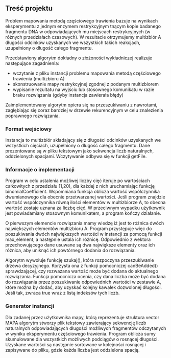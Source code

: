 ## Treść projektu
Problem mapowania metodą częściowego trawienia bazuje na wynikach eksperymentu z jednym enzymem restrykcyjnym tnącym kopie badanego fragmentu DNA w odpowiadających mu miejscach restrykcyjnych (w różnych przedziałach czasowych).
W rezultacie otrzymujemy multizbiór A długości odcinków uzyskanych we wszystkich takich reakcjach, uzupełniony o długość całego fragmentu.

Przedstawiony algorytm dokładny o złożoności wykładniczej realizuje następujące zagadnienia:
- wczytanie z pliku instancji problemu mapowania metodą częściowego trawienia (multizbioru A)
- skonstruowanie mapy restrykcyjnej zgodnej z podanym multizbiorem
- wypisanie rezultatu na wyjściu lub stosownego komunikatu w razie braku rozwiązania (gdyby instancja zawierała błędy)

Zaimplementowany algorytm opiera się na przeszukiwaniu z nawrotami, zagłębiając się
coraz bardziej w drzewie rekurencyjnym w celu znalezienia poprawnego rozwiązania.
### Format wejściowy
Instancja to multizbiór składający się z długości odcinków uzyskanych we wszystkich
cięciach, uzupełniony o długość całego fragmentu. Dane prezentowane są w pliku
tekstowym jako sekwencja liczb naturalnych, oddzielonych spacjami. Wczytywanie odbywa
się w funkcji getFile.
### Informacje o implementacji
Program w celu ustalenia możliwej liczby cięć iteruje po wartościach całkowitych z
przedziału [1,20), dla każdej z nich uruchamiając funkcję binomialCoefficient. Wspomniana
funkcja oblicza wartość współczynnika dwumianowego dla obecnie przetwarzanej wartości.
Jeśli program znajdzie wartość współczynnika równą ilości elementów w multizbiorze A, to
obecna wartość zostaje uznana za liczbę cięć. W przeciwnym wypadku użytkownik jest
powiadamiany stosownym komunikatem, a program kończy działanie.

O pierwszym elemencie rozwiązania mamy wiedzę iż jest to różnica dwóch największych
elementów multizbioru A. Program przystępuje więc do poszukiwania dwóch największych
wartości w instancji za pomocą funkcji max_element, a następnie ustala ich różnicę.
Odpowiednio z wektora przechowującego dane usuwane są dwa największe elementy oraz
ich różnica, aby uniknąć ich powtórnego dodania do rozwiązania.

Algorytm wywołuje funkcję szukaj(), która rozpoczyna przeszukiwanie drzewa decyzyjnego.
Korzysta ona z funkcji pomocniczej canBeAdded() sprawdzającej, czy rozważana wartość
może być dodana do aktualnego rozwiązania.
Funkcja pomocnicza ocenia, czy dana liczba może być dodana do rozwiązania przez
poszukiwanie odpowiednich wartości w zestawie A, które można by dodać, aby uzyskać
kolejny kawałek dozwolonej długości. Jeśli tak, zwraca true wraz z listą indeksów tych liczb.
### Generator instancji
Dla zadanej przez użytkownika mapy, którą reprezentuje struktura vector<int> MAPA algorytm stworzy plik tekstowy zawierający sekwencję liczb naturalnych odpowiadających długości możliwych fragmentów odczytanych w wyniku eksperymentu częściowego trawienia. 
Program oblicza sumy skumulowane dla wszystkich możliwych podciągów o rosnącej długości. Uzyskane wartości są następnie sortowane w kolejności rosnącej i zapisywane do pliku, gdzie każda liczba jest oddzielona spacją.

